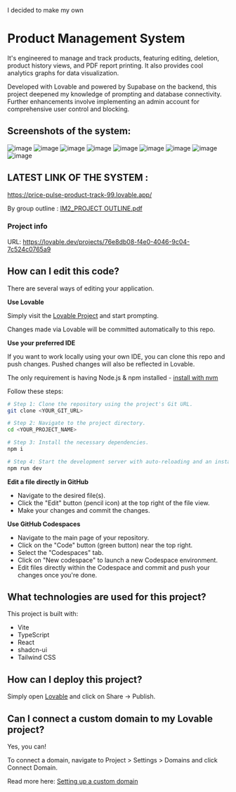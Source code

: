 I decided to make my own 
# Product Management System 
 It's engineered to manage and track products, featuring editing, deletion,
 product history views, and PDF report printing. It also provides cool 
 analytics graphs for data visualization.

Developed with Lovable and powered by Supabase on the backend,
this project deepened my knowledge of prompting and database
connectivity. Further enhancements involve implementing an admin 
account for comprehensive user control and blocking.





## Screenshots of the system: 

![image](https://github.com/user-attachments/assets/8c53c432-1cfe-4f19-887d-8c9539a7b411)
![image](https://github.com/user-attachments/assets/608b8f40-6ac6-4217-ad2a-068a1cbbf73b)
![image](https://github.com/user-attachments/assets/23fc9042-ff37-4dfc-926b-c6200ed07a92)
![image](https://github.com/user-attachments/assets/f384f588-8062-4fee-b5d4-d8ef7ef0a31d)
![image](https://github.com/user-attachments/assets/f10e27d8-bd1c-45e2-9042-1301a49ab94d)
![image](https://github.com/user-attachments/assets/58e1a37b-09a6-44f7-8f3d-4650baa5608d)
![image](https://github.com/user-attachments/assets/abacc330-2565-4c28-b92c-dd879ede5792)
![image](https://github.com/user-attachments/assets/c1d18e34-53cc-4bd0-b1a3-11024d8cba06)
![image](https://github.com/user-attachments/assets/a978eafc-3cb4-4fec-9a11-94370d279c66)


## LATEST LINK OF THE SYSTEM : 
https://price-pulse-product-track-99.lovable.app/




By group outline : [IM2_PROJECT OUTLINE.pdf](https://github.com/user-attachments/files/20327331/IM2_PROJECT.OUTLINE.pdf)


### Project info

URL: https://lovable.dev/projects/76e8db08-f4e0-4046-9c04-7c524c0765a9

## How can I edit this code?

There are several ways of editing your application.

**Use Lovable**

Simply visit the [Lovable Project](https://lovable.dev/projects/76e8db08-f4e0-4046-9c04-7c524c0765a9) and start prompting.

Changes made via Lovable will be committed automatically to this repo.

**Use your preferred IDE**

If you want to work locally using your own IDE, you can clone this repo and push changes. Pushed changes will also be reflected in Lovable.

The only requirement is having Node.js & npm installed - [install with nvm](https://github.com/nvm-sh/nvm#installing-and-updating)

Follow these steps:

```sh
# Step 1: Clone the repository using the project's Git URL.
git clone <YOUR_GIT_URL>

# Step 2: Navigate to the project directory.
cd <YOUR_PROJECT_NAME>

# Step 3: Install the necessary dependencies.
npm i

# Step 4: Start the development server with auto-reloading and an instant preview.
npm run dev
```

**Edit a file directly in GitHub**

- Navigate to the desired file(s).
- Click the "Edit" button (pencil icon) at the top right of the file view.
- Make your changes and commit the changes.

**Use GitHub Codespaces**

- Navigate to the main page of your repository.
- Click on the "Code" button (green button) near the top right.
- Select the "Codespaces" tab.
- Click on "New codespace" to launch a new Codespace environment.
- Edit files directly within the Codespace and commit and push your changes once you're done.

## What technologies are used for this project?

This project is built with:

- Vite
- TypeScript
- React
- shadcn-ui
- Tailwind CSS

## How can I deploy this project?

Simply open [Lovable](https://lovable.dev/projects/76e8db08-f4e0-4046-9c04-7c524c0765a9) and click on Share -> Publish.

## Can I connect a custom domain to my Lovable project?

Yes, you can!

To connect a domain, navigate to Project > Settings > Domains and click Connect Domain.

Read more here: [Setting up a custom domain](https://docs.lovable.dev/tips-tricks/custom-domain#step-by-step-guide)

